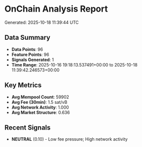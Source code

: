 # OnChain Analysis Report
Generated: 2025-10-18 11:39:44 UTC

## Data Summary
- **Data Points**: 96
- **Feature Points**: 96
- **Signals Generated**: 1
- **Time Range**: 2025-10-16 19:18:13.537491+00:00 to 2025-10-18 11:39:42.246573+00:00

## Key Metrics
- **Avg Mempool Count**: 59902
- **Avg Fee (30min)**: 1.5 sat/vB
- **Avg Network Activity**: 1.000
- **Avg Market Structure**: 0.636

## Recent Signals
- **NEUTRAL** (0.10) - Low fee pressure; High network activity
